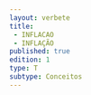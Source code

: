 ```yaml
---
layout: verbete
title:
 - INFLACAO
 - INFLAÇÃO
published: true
edition: 1  
type: T
subtype: Conceitos
---
```


